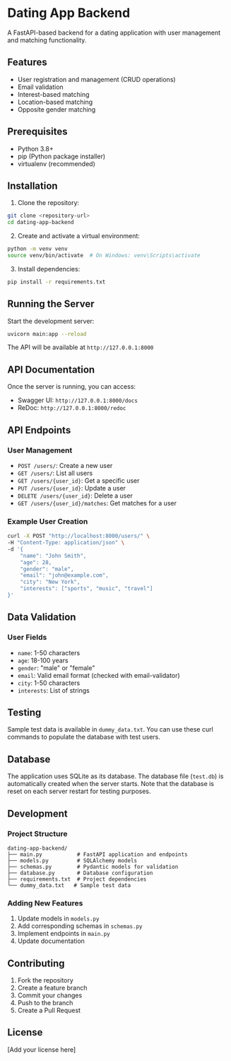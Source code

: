 # Dating App Backend

A FastAPI-based backend for a dating application with user management and matching functionality.

## Features
- User registration and management (CRUD operations)
- Email validation
- Interest-based matching
- Location-based matching
- Opposite gender matching

## Prerequisites
- Python 3.8+
- pip (Python package installer)
- virtualenv (recommended)

## Installation

1. Clone the repository:
```bash
git clone <repository-url>
cd dating-app-backend
```

2. Create and activate a virtual environment:
```bash
python -m venv venv
source venv/bin/activate  # On Windows: venv\Scripts\activate
```

3. Install dependencies:
```bash
pip install -r requirements.txt
```

## Running the Server

Start the development server:
```bash
uvicorn main:app --reload
```

The API will be available at `http://127.0.0.1:8000`

## API Documentation

Once the server is running, you can access:
- Swagger UI: `http://127.0.0.1:8000/docs`
- ReDoc: `http://127.0.0.1:8000/redoc`

## API Endpoints

### User Management
- `POST /users/`: Create a new user
- `GET /users/`: List all users
- `GET /users/{user_id}`: Get a specific user
- `PUT /users/{user_id}`: Update a user
- `DELETE /users/{user_id}`: Delete a user
- `GET /users/{user_id}/matches`: Get matches for a user

### Example User Creation
```bash
curl -X POST "http://localhost:8000/users/" \
-H "Content-Type: application/json" \
-d '{
    "name": "John Smith",
    "age": 28,
    "gender": "male",
    "email": "john@example.com",
    "city": "New York",
    "interests": ["sports", "music", "travel"]
}'
```

## Data Validation

### User Fields
- `name`: 1-50 characters
- `age`: 18-100 years
- `gender`: "male" or "female"
- `email`: Valid email format (checked with email-validator)
- `city`: 1-50 characters
- `interests`: List of strings

## Testing

Sample test data is available in `dummy_data.txt`. You can use these curl commands to populate the database with test users.

## Database

The application uses SQLite as its database. The database file (`test.db`) is automatically created when the server starts. Note that the database is reset on each server restart for testing purposes.

## Development

### Project Structure
```
dating-app-backend/
├── main.py           # FastAPI application and endpoints
├── models.py         # SQLAlchemy models
├── schemas.py        # Pydantic models for validation
├── database.py       # Database configuration
├── requirements.txt  # Project dependencies
└── dummy_data.txt   # Sample test data
```

### Adding New Features
1. Update models in `models.py`
2. Add corresponding schemas in `schemas.py`
3. Implement endpoints in `main.py`
4. Update documentation

## Contributing
1. Fork the repository
2. Create a feature branch
3. Commit your changes
4. Push to the branch
5. Create a Pull Request

## License
[Add your license here]